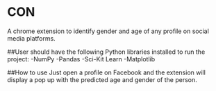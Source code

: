 # CON
A chrome extension to identify gender and age of any profile on social media platforms.

##User should have the following Python libraries installed to run the project:
-NumPy
-Pandas
-Sci-Kit Learn
-Matplotlib

##How to use
Just open a profile on Facebook and the extension will display a pop up with the predicted age and gender of the person.